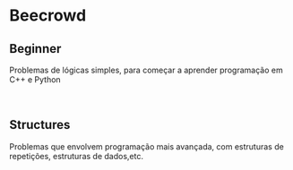 # Beecrowd
<h2 style="color:">Beginner</h2>
<p>Problemas de lógicas simples, para começar a aprender programação em C++ e Python</p>
<br>

<h2 style="color:">Structures</h2>
<p>Problemas que envolvem programação mais avançada, com estruturas de repetições, estruturas de dados,etc.</p>
